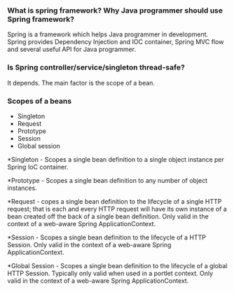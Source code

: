 ### What is spring framework? Why Java programmer should use Spring framework?

Spring is a framework which helps Java programmer in development. Spring provides Dependency Injection and IOC container, Spring MVC flow and several useful API for Java programmer.



### Is Spring controller/service/singleton thread-safe?

It depends. The main factor is the scope of a bean.

### Scopes of a beans

* Singleton
* Request
* Prototype
* Session
* Global session

*Singleton - Scopes a single bean definition to a single object instance per Spring IoC container.

*Prototype -  Scopes a single bean definition to any number of object instances.

*Request - copes a single bean definition to the lifecycle of a single HTTP request; that is each and every HTTP request will have its own instance of a bean created off the back of a single bean definition. Only valid in the context of a web-aware Spring ApplicationContext.

*Session - Scopes a single bean definition to the lifecycle of a HTTP Session. Only valid in the context of a web-aware Spring ApplicationContext.

*Global Session - Scopes a single bean definition to the lifecycle of a global HTTP Session. Typically only valid when used in a portlet context. Only valid in the context of a web-aware Spring ApplicationContext.

